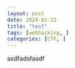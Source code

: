 ```yaml
---
layout: post
date: 2024-01-22
title: "test"
tags: [webhacking, ]
categories: [CTF, ]
---
```



asdfadsfasdf

